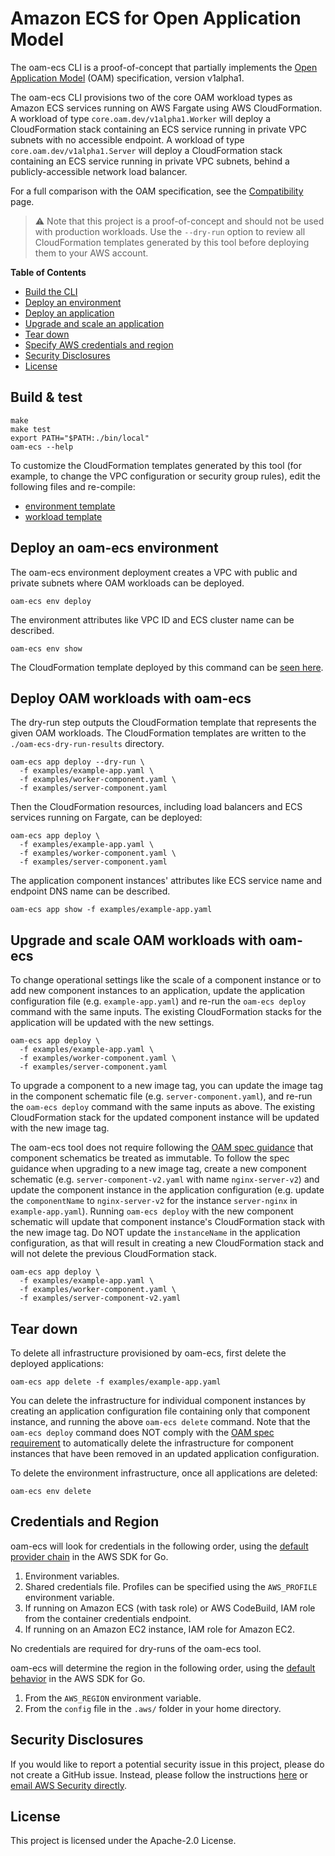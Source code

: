 # Amazon ECS for Open Application Model

The oam-ecs CLI is a proof-of-concept that partially implements the [Open Application Model](https://oam.dev/) (OAM) specification, version v1alpha1.

The oam-ecs CLI provisions two of the core OAM workload types as Amazon ECS services running on AWS Fargate using AWS CloudFormation.  A workload of type `core.oam.dev/v1alpha1.Worker` will deploy a CloudFormation stack containing an ECS service running in private VPC subnets with no accessible endpoint.  A workload of type `core.oam.dev/v1alpha1.Server` will deploy a CloudFormation stack containing an ECS service running in private VPC subnets, behind a publicly-accessible network load balancer.

For a full comparison with the OAM specification, see the [Compatibility](COMPATIBILITY.md) page.

>⚠️ Note that this project is a proof-of-concept and should not be used with production workloads. Use the `--dry-run` option to review all CloudFormation templates generated by this tool before deploying them to your AWS account.

**Table of Contents**

<!-- toc -->

- [Build the CLI](#build--test)
- [Deploy an environment](#deploy-an-oam-ecs-environment)
- [Deploy an application](#deploy-oam-workloads-with-oam-ecs)
- [Upgrade and scale an application](#upgrade-and-scale-oam-workloads-with-oam-ecs)
- [Tear down](#tear-down)
- [Specify AWS credentials and region](#credentials-and-region)
- [Security Disclosures](#security-disclosures)
- [License](#license)

<!-- tocstop -->

## Build & test

```
make
make test
export PATH="$PATH:./bin/local"
oam-ecs --help
```

To customize the CloudFormation templates generated by this tool (for example, to change the VPC configuration or security group rules), edit the following files and re-compile:
* [environment template](templates/environment/cf.yml)
* [workload template](templates/core.oam.dev/cf.yml)

## Deploy an oam-ecs environment

The oam-ecs environment deployment creates a VPC with public and private subnets where OAM workloads can be deployed.

```
oam-ecs env deploy
```

The environment attributes like VPC ID and ECS cluster name can be described.

```
oam-ecs env show
```

The CloudFormation template deployed by this command can be [seen here](templates/environment/cf.yml).

## Deploy OAM workloads with oam-ecs

The dry-run step outputs the CloudFormation template that represents the given OAM workloads.  The CloudFormation templates are written to the `./oam-ecs-dry-run-results` directory.

```
oam-ecs app deploy --dry-run \
  -f examples/example-app.yaml \
  -f examples/worker-component.yaml \
  -f examples/server-component.yaml
```

Then the CloudFormation resources, including load balancers and ECS services running on Fargate, can be deployed:

```
oam-ecs app deploy \
  -f examples/example-app.yaml \
  -f examples/worker-component.yaml \
  -f examples/server-component.yaml
```

The application component instances' attributes like ECS service name and endpoint DNS name can be described.

```
oam-ecs app show -f examples/example-app.yaml
```

## Upgrade and scale OAM workloads with oam-ecs

To change operational settings like the scale of a component instance or to add new component instances to an application, update the application configuration file (e.g. `example-app.yaml`) and re-run the `oam-ecs deploy` command with the same inputs.  The existing CloudFormation stacks for the application will be updated with the new settings.

```
oam-ecs app deploy \
  -f examples/example-app.yaml \
  -f examples/worker-component.yaml \
  -f examples/server-component.yaml
```

To upgrade a component to a new image tag, you can update the image tag in the component schematic file (e.g. `server-component.yaml`), and re-run the `oam-ecs deploy` command with the same inputs as above.  The existing CloudFormation stack for the updated component instance will be updated with the new image tag.

The oam-ecs tool does not require following the [OAM spec guidance](https://github.com/oam-dev/spec/blob/4af9e65769759c408193445baf99eadd93f3426a/6.application_configuration.md#releases) that component schematics be treated as immutable.  To follow the spec guidance when upgrading to a new image tag, create a new component schematic (e.g. `server-component-v2.yaml` with name `nginx-server-v2`) and update the component instance in the application configuration (e.g. update the `componentName` to `nginx-server-v2` for the instance `server-nginx` in `example-app.yaml`).  Running `oam-ecs deploy` with the new component schematic will update that component instance's CloudFormation stack with the new image tag.  Do NOT update the `instanceName` in the application configuration, as that will result in creating a new CloudFormation stack and will not delete the previous CloudFormation stack.

```
oam-ecs app deploy \
  -f examples/example-app.yaml \
  -f examples/worker-component.yaml \
  -f examples/server-component-v2.yaml
```

## Tear down

To delete all infrastructure provisioned by oam-ecs, first delete the deployed applications:

```
oam-ecs app delete -f examples/example-app.yaml
```

You can delete the infrastructure for individual component instances by creating an application configuration file containing only that component instance, and running the above `oam-ecs delete` command.  Note that the `oam-ecs deploy` command does NOT comply with the [OAM spec requirement](https://github.com/oam-dev/spec/blob/4af9e65769759c408193445baf99eadd93f3426a/6.application_configuration.md#releases) to automatically delete the infrastructure for component instances that have been removed in an updated application configuration.

To delete the environment infrastructure, once all applications are deleted:

```
oam-ecs env delete
```

## Credentials and Region

oam-ecs will look for credentials in the following order, using the [default provider chain](https://docs.aws.amazon.com/sdk-for-go/v1/developer-guide/configuring-sdk.html#specifying-credentials) in the AWS SDK for Go.

1. Environment variables.
1. Shared credentials file. Profiles can be specified using the `AWS_PROFILE` environment variable.
1. If running on Amazon ECS (with task role) or AWS CodeBuild, IAM role from the container credentials endpoint.
1. If running on an Amazon EC2 instance, IAM role for Amazon EC2.

No credentials are required for dry-runs of the oam-ecs tool.

oam-ecs will determine the region in the following order, using the [default behavior](https://docs.aws.amazon.com/sdk-for-go/v1/developer-guide/configuring-sdk.html#specifying-the-region) in the AWS SDK for Go.

1. From the `AWS_REGION` environment variable.
1. From the `config` file in the `.aws/` folder in your home directory.

## Security Disclosures

If you would like to report a potential security issue in this project, please do not create a GitHub issue.  Instead, please follow the instructions [here](https://aws.amazon.com/security/vulnerability-reporting/) or [email AWS Security directly](mailto:aws-security@amazon.com).

## License

This project is licensed under the Apache-2.0 License.
